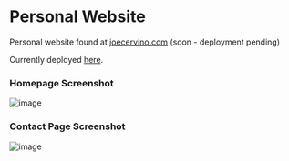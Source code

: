 # Personal Website

Personal website found at [joecervino.com](http://joecervino.com) (soon - deployment pending)

Currently deployed [here](https://confident-kepler-b01265.netlify.com/).

### Homepage Screenshot
![image](https://user-images.githubusercontent.com/34110958/60928558-ed742600-a27b-11e9-8a84-e4521d0dbab3.png)

### Contact Page Screenshot
![image](https://user-images.githubusercontent.com/34110958/60928610-185e7a00-a27c-11e9-85aa-8f7d4015429a.png)
